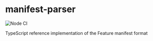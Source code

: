 # manifest-parser

![Node CI](https://github.com/polypoly-eu/customs/workflows/Node%20CI/badge.svg)

TypeScript reference implementation of the Feature manifest format
